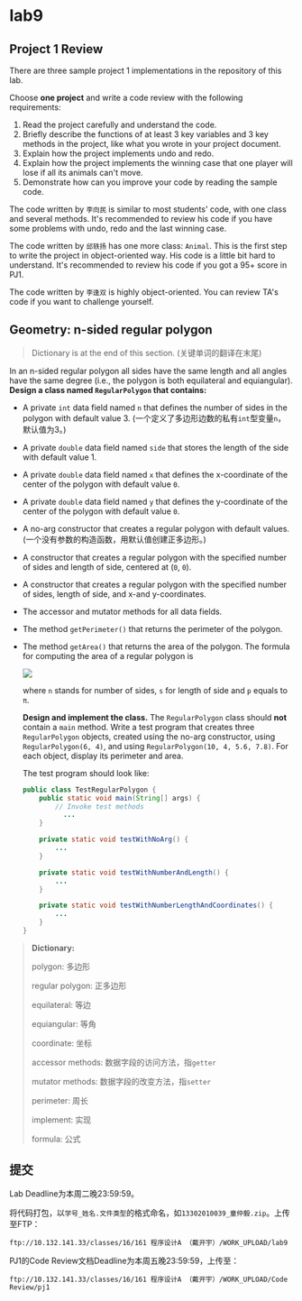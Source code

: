 # lab9
## Project 1 Review

There are three sample project 1 implementations in the repository of this lab. 

Choose **one project** and write a code review with the following requirements:

1. Read the project carefully and understand the code.
2. Briefly describe the functions of at least 3 key variables and 3 key methods in the project, like what you wrote in your project document.
3. Explain how the project implements undo and redo.
4. Explain how the project implements the winning case that one player will lose if all its animals can't move.
5. Demonstrate how can you improve your code by reading the sample code.

The code written by `李向民` is similar to most students' code, with one class and several methods. It's recommended to review his code if you have some problems with undo, redo and the last winning case. 

The code written by `邱轶扬` has one more class: `Animal`. This is the first step to write the project in object-oriented way. His code is a little bit hard to understand. It's recommended to review his code if you got a 95+ score in PJ1.

The code written by `李逢双` is highly object-oriented. You can review TA's code if you want to challenge yourself. 

## Geometry: n-sided regular polygon

> Dictionary is at the end of this section. (关键单词的翻译在末尾)

In an n-sided regular polygon all sides have the same length and all angles have the same degree (i.e., the polygon is both equilateral and equiangular). **Design a class named `RegularPolygon` that contains:**

- A private `int` data field named `n` that defines the number of sides in the polygon with default value 3. (一个定义了多边形边数的私有`int`型变量`n`，默认值为3。)

- A private `double` data field named `side` that stores the length of the side with default value 1.

- A private `double` data field named `x` that defines the x-coordinate of the center of the polygon with default value `0`.

- A private `double` data field named `y` that defines the y-coordinate of the center of the polygon with default value `0`.

- A no-arg constructor that creates a regular polygon with default values. (一个没有参数的构造函数，用默认值创建正多边形。)

- A constructor that creates a regular polygon with the specified number of sides and length of side, centered at (`0`, `0`).

- A constructor that creates a regular polygon with the specified number of sides, length of side, and x-and y-coordinates.

- The accessor and mutator methods for all data fields.

- The method `getPerimeter()` that returns the perimeter of the polygon.

- The method `getArea()` that returns the area of the polygon. The formula for computing the area of a regular polygon is

  ![](https://cloud.githubusercontent.com/assets/7262715/20463350/7bb2516e-af6b-11e6-9554-c020b42ad7b4.png)

  where `n` stands for number of sides, `s` for length of side and `p` equals to `π`.

  **Design and implement the class.** The `RegularPolygon` class should **not** contain a `main` method. Write a test program that creates three `RegularPolygon` objects, created using the no-arg constructor, using `RegularPolygon(6, 4)`, and using `RegularPolygon(10, 4, 5.6, 7.8)`. For each object, display its perimeter and area.

  The test program should look like:

  ```java
  public class TestRegularPolygon {
      public static void main(String[] args) {
          // Invoke test methods
        	...
      }

      private static void testWithNoArg() {
          ...
      }

      private static void testWithNumberAndLength() {
          ...
      }

      private static void testWithNumberLengthAndCoordinates() {
          ...
      }
  }
  ```


> **Dictionary:**
>
> polygon: 多边形
>
> regular polygon: 正多边形
>
> equilateral: 等边
>
> equiangular: 等角
>
> coordinate: 坐标
>
> accessor methods: 数据字段的访问方法，指`getter`
>
> mutator methods: 数据字段的改变方法，指`setter`
>
> perimeter: 周长
>
> implement: 实现
>
> formula: 公式

## 提交

Lab Deadline为本周二晚23:59:59。

将代码打包，以`学号_姓名.文件类型`的格式命名，如`13302010039_童仲毅.zip`。上传至FTP：

```
ftp://10.132.141.33/classes/16/161 程序设计A （戴开宇）/WORK_UPLOAD/lab9
```

PJ1的Code Review文档Deadline为本周五晚23:59:59，上传至：

```
ftp://10.132.141.33/classes/16/161 程序设计A （戴开宇）/WORK_UPLOAD/Code Review/pj1
```